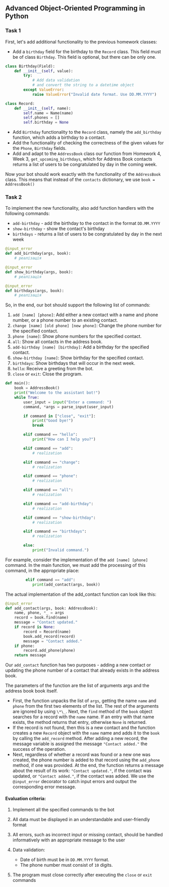 ## Advanced Object-Oriented Programming in Python

### Task 1

First, let's add additional functionality to the previous homework classes:

- Add a `birthday` field for the birthday to the `Record` class. This field must be of class `Birthday`. This field is optional, but there can be only one.

```python
class Birthday(Field):
    def __init__(self, value):
        try:
            # Add data validation
            # and convert the string to a datetime object
        except ValueError:
            raise ValueError("Invalid date format. Use DD.MM.YYYY")

class Record:
    def __init__(self, name):
        self.name = Name(name)
        self.phones = []
        self.birthday = None

```

- Add `Birthday` functionality to the `Record` class, namely the `add_birthday` function, which adds a birthday to a contact.
- Add the functionality of checking the correctness of the given values ​​for the `Phone`, `Birthday` fields.
- Add and adapt to the `AddressBook` class our function from Homework 4, Week 3, `get_upcoming_birthdays`, which for Address Book contacts returns a list of users to be congratulated by day in the coming week.

Now your bot should work exactly with the functionality of the `AddressBook` class. This means that instead of the `contacts` dictionary, we use `book = AddressBook()`

### Task 2

To implement the new functionality, also add function handlers with the following commands:

- `add-birthday` - add the birthday to the contact in the format `DD.MM.YYYY`
- `show-birthday` - show the contact's birthday
- `birthdays` - returns a list of users to be congratulated by day in the next week

```python
@input_error
def add_birthday(args, book):
    # реалізація

@input_error
def show_birthday(args, book):
    # реалізація

@input_error
def birthdays(args, book):
    # реалізація
```

So, in the end, our bot should support the following list of commands:

1. `add [name] [phone]`: Add either a new contact with a name and phone number, or a phone number to an existing contact.
2. `change [name] [old phone] [new phone]`: Change the phone number for the specified contact.
3. `phone [name]`: Show phone numbers for the specified contact.
4. `all`: Show all contacts in the address book.
5. `add-birthday [name] [birthday]`: Add a birthday for the specified contact.
6. `show-birthday [name]`: Show birthday for the specified contact.
7. `birthdays`: Show birthdays that will occur in the next week.
8. `hello`: Receive a greeting from the bot.
9. `close` or `exit`: Close the program.

```python
def main():
    book = AddressBook()
    print("Welcome to the assistant bot!")
    while True:
        user_input = input("Enter a command: ")
        command, *args = parse_input(user_input)

        if command in ["close", "exit"]:
            print("Good bye!")
            break

        elif command == "hello":
            print("How can I help you?")

        elif command == "add":
            # realization

        elif command == "change":
            # realization

        elif command == "phone":
            # realization

        elif command == "all":
            # realization

        elif command == "add-birthday":
            # realization

        elif command == "show-birthday":
            # realization

        elif command == "birthdays":
            # realization

        else:
            print("Invalid command.")

```

For example, consider the implementation of the `add [name] [phone]` command. In the main function, we must add the processing of this command, in the appropriate place:

```python
         elif command == "add":
            print(add_contact(args, book))
```

The actual implementation of the add_contact function can look like this:

```python
@input_error
def add_contact(args, book: AddressBook):
    name, phone, *_ = args
    record = book.find(name)
    message = "Contact updated."
    if record is None:
        record = Record(name)
        book.add_record(record)
        message = "Contact added."
    if phone:
        record.add_phone(phone)
    return message
```

Our `add_contact` function has two purposes - adding a new contact or updating the phone number of a contact that already exists in the address book.

The parameters of the function are the list of arguments args and the address book book itself.

- First, the function unpacks the list of `args`, getting the name `name` and `phone` from the first two elements of the list. The rest of the arguments are ignored by using `\*\_`. Next, the `find` method of the `book` object searches for a record with the `name` name. If an entry with that name exists, the method returns that entry, otherwise `None` is returned.
- If the record is not found, then this is a new contact and the function creates a new `Record` object with the `name` name and adds it to the `book` by calling the `add_record` method. After adding a new record, the message variable is assigned the message `"Contact added."` the success of the operation.
- Next, regardless of whether a record was found or a new one was created, the phone number is added to that record using the `add_phone` method, if one was provided. At the end, the function returns a message about the result of its work: `"Contact updated."`, if the contact was updated, or `"Contact added."`, if the contact was added. We use the `@input_error` decorator to catch input errors and output the corresponding error message.

#### Evaluation criteria:

1. Implement all the specified commands to the bot

2. All data must be displayed in an understandable and user-friendly format

3. All errors, such as incorrect input or missing contact, should be handled informatively with an appropriate message to the user

4. Data validation:
   - Date of birth must be in `DD.MM.YYYY` format.
   - The phone number must consist of `10` digits.
5. The program must close correctly after executing the `close` or `exit` commands
